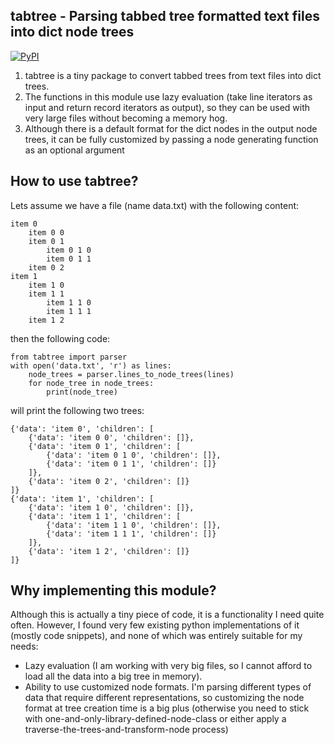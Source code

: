 ## tabtree - Parsing tabbed tree formatted text files into dict node trees
[![PyPI](http://img.shields.io/pypi/v/tabtree.svg)](https://pypi.python.org/pypi/tabtree)

1. tabtree is a tiny package to convert tabbed trees from text files into dict trees.
2. The functions in this module use lazy evaluation (take line iterators as input and return record iterators as output), so they can be used with very large files without becoming a memory hog.
3. Although there is a default format for the dict nodes in the output node trees, it can be fully customized by passing a node generating function as an optional argument

## How to use tabtree?

Lets assume we have a file (name data.txt) with the following content:

```
item 0
	item 0 0
	item 0 1
		item 0 1 0
		item 0 1 1
	item 0 2 
item 1 
	item 1 0
	item 1 1
		item 1 1 0
		item 1 1 1
	item 1 2
```

then the following code:

```
from tabtree import parser
with open('data.txt', 'r') as lines:
	node_trees = parser.lines_to_node_trees(lines)
	for node_tree in node_trees:
		print(node_tree)
```

will print the following two trees:

```
{'data': 'item 0', 'children': [
	{'data': 'item 0 0', 'children': []},
	{'data': 'item 0 1', 'children': [
		{'data': 'item 0 1 0', 'children': []},
		{'data': 'item 0 1 1', 'children': []}
	]},
	{'data': 'item 0 2', 'children': []}
]}
{'data': 'item 1', 'children': [
	{'data': 'item 1 0', 'children': []},
	{'data': 'item 1 1', 'children': [
		{'data': 'item 1 1 0', 'children': []},
		{'data': 'item 1 1 1', 'children': []}
	]},
	{'data': 'item 1 2', 'children': []}
]}
```

## Why implementing this module?

Although this is actually a tiny piece of code, it is a functionality I need quite often. However, I found very few existing python implementations of it (mostly code snippets), and none of which was entirely suitable for my needs:
   * Lazy evaluation (I am working with very big files, so I cannot afford to load all the data into a big tree in memory).
   * Ability to use customized node formats. I'm parsing different types of data that require different representations, so customizing the node format at tree creation time is a big plus (otherwise you need to stick with one-and-only-library-defined-node-class or either apply a traverse-the-trees-and-transform-node process)
